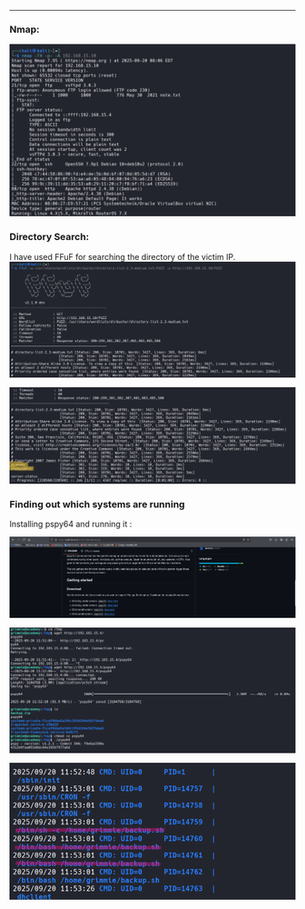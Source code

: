 ___
### Nmap:

![](Courses/Exploited%20machines/Kiotprix/assests/Screenshot%202025-09-20%20213855.png)

### Directory Search:

I have used FFuF for searching the directory of the victim IP.
![](Courses/Exploited%20machines/Kiotprix/assests/Screenshot%202025-09-20%20213822.png)

![](Courses/Exploited%20machines/Kiotprix/assests/Screenshot%202025-09-20%20213835.png)

### Finding out which systems are running

Installing pspy64 and running it :

![](Courses/Exploited%20machines/Kiotprix/assests/Screenshot%202025-09-20%20214008.png)

![](Courses/Exploited%20machines/Kiotprix/assests/Screenshot%202025-09-20%20213310.png)

![](Courses/Exploited%20machines/Kiotprix/assests/Screenshot%202025-09-20%20213349.png)

